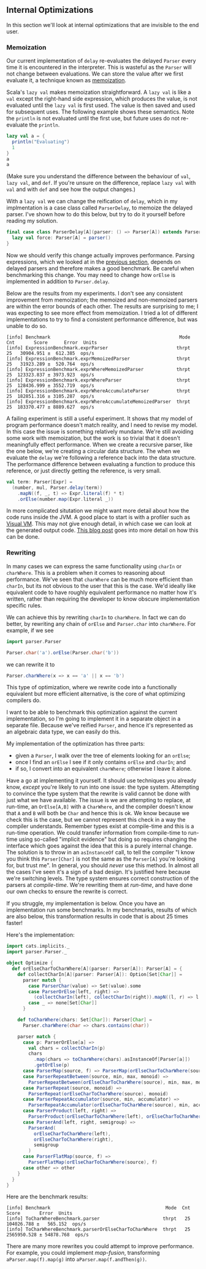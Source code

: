 ## Internal Optimizations

In this section we'll look at internal optimizations that are invisible to the end user.


### Memoization

Our current implementation of `delay` re-evaluates the delayed `Parser` every time it is encountered in the interpreter. This is wasteful as the `Parser` will not change between evaluations. We can store the value after we first evaluate it, a technique known as [memoization](https://en.wikipedia.org/wiki/Memoization). 

Scala's `lazy val` makes memoization straightforward. A `lazy val` is like a `val` except the right-hand side expression, which produces the value, is not evaluated until the `lazy val` is first used. The value is then saved and used for subsequent uses. The following example shows these semantics. Note the `println` is not evaluated until the first use, but future uses do not re-evaluate the `println`.

```scala mdoc
lazy val a = { 
  println("Evaluating")
  1
}
a
a
```

(Make sure you understand the difference between the behaviour of `val`, `lazy val`, and `def`. If you're unsure on the difference, replace `lazy val` with `val` and with `def` and see how the output changes.)

With a `lazy val` we can change the reification of `delay`, which in my implmentation is a case class called `ParserDelay`, to memoize the delayed parser. I've shown how to do this below, but try to do it yourself before reading my solution.

```scala
final case class ParserDelay[A](parser: () => Parser[A]) extends Parser[A] {
  lazy val force: Parser[A] = parser()
}
```

Now we should verify this change actually improves performance. Parsing expressions, which we looked at in the [previous section](../expressions/recursion.md), depends on delayed parsers and therefore makes a good benchmark. Be careful when benchmarking this change. You may need to change how `orElse` is implemented in addition to `Parser.delay`.

Below are the results from my experiments. I don't see any consistent improvement from memoization; the memoized and non-memoized parsers are within the error bounds of each other. The results are surprising to me; I was expecting to see more effect from memoization. I tried a lot of different implementations to try to find a consistent performance difference, but was unable to do so.

```
[info] Benchmark                                               Mode  Cnt       Score      Error  Units
[info] ExpressionBenchmark.exprParser                         thrpt   25   30904.951 ±  612.385  ops/s
[info] ExpressionBenchmark.exprMemoizedParser                 thrpt   25   31923.289 ±  520.764  ops/s
[info] ExpressionBenchmark.exprWhereMemoizedParser            thrpt   25  123323.837 ± 3973.923  ops/s
[info] ExpressionBenchmark.exprWhereParser                    thrpt   25  128436.999 ± 3552.719  ops/s
[info] ExpressionBenchmark.exprWhereAccumulateParser          thrpt   25  182851.316 ± 3105.287  ops/s
[info] ExpressionBenchmark.exprWhereAccumulateMemoizedParser  thrpt   25  183370.477 ± 8889.627  ops/s
```

A failing experiment is still a useful experiment. It shows that my model of program performance doesn't match reality, and I need to revise my model. In this case the issue is something relatively mundane. We're still avoiding some work with memoization, but the work is so trivial that it doesn't meaningfully effect performance. When we create a recursive parser, like the one below, we're creating a circular data structure. The when we evaluate the `delay` we're following a reference back into the data structure. The performance difference between evaluating a function to produce this reference, or just directly getting the reference, is very small.

```scala
val term: Parser[Expr] =
  (number, mul, Parser.delay(term))
    .mapN((f, _, t) => Expr.literal(f) * t)
    .orElse(number.map(Expr.literal _))
```

In more complicated situtation we might want more detail about how the code runs inside the JVM. A good place to start is with a profiler such as [Visual VM](https://visualvm.github.io/index.html). This may not give enough detail, in which case we can look at the generated output code. [This blog post](https://www.beyondjava.net/show-assembly-code-generated-jvm) goes into more detail on how this can be done.


### Rewriting

In many cases we can express the same functionality using  `charIn` or `charWhere`. This is a problem when it comes to reasoning about performance. We've seen that `charWhere` can be much more efficient than `charIn`, but its not obvious to the user that this is the case. We'd ideally like equivalent code to have roughly equivalent performance no matter how it's written, rather than requiring the developer to know obscure implementation specific rules.

We can achieve this by rewriting `charIn` to `charWhere`. In fact we can do better, by rewriting any chain of `orElse` and `Parser.char` into `charWhere`. For example, if we see

```scala mdoc:invisible
import parser.Parser
```
```scala mdoc:silent
Parser.char('a').orElse(Parser.char('b'))
```
we can rewrite it to

```scala mdoc:silent
Parser.charWhere(x => x == 'a' || x == 'b')
```

This type of optimization, where we rewrite code into a functionally equivalent but more efficient alternative, is the core of what optimizing compilers do.


I want to be able to benchmark this optimization against the current implementation, so I'm going to implement it in a separate object in a separate file. Because we've reified `Parser`, and hence it's represented as an algebraic data type, we can easily do this. 

My implementation of the optimization has three parts:

- given a `Parser`, I walk over the tree of elements looking for an `orElse`;
- once I find an `orElse` I see if it only contains `orElse` and `charIn`; and
- if so, I convert into an equivalent `charWhere`; otherwise I leave it alone.

Have a go at implementing it yourself. It should use techniques you already know, *except* you're likely to run into one issue: the type system. Attempting to convince the type system that the rewrite is valid cannot be done with just what we have available. The issue is we are attempting to replace, at run-time, an `OrElse[A,B]` with a `CharWhere`, and the compiler doesn't know that `A` and `B` will both be `Char` and hence this is ok. We know because we check this is the case, but we cannot represent this check in a way the compiler understands. Remember types exist at compile-time and this is a run-time operation. We could transfer information from compile-time to run-time using so-called "implicit evidence" but doing so requires changing the interface which goes against the idea that this is a purely internal change. The solution is to throw in an `asInstanceOf` call, to tell the compiler "I know you think this `Parser[Char]` is not the same as the `Parser[A]` you're looking for, but trust me". In general, you should *never* use this method. In almost all the cases I've seen it's a sign of a bad design. It's justified here because we're switching levels. The type system ensures correct construction of the parsers at *compile-time*. We're rewriting them at *run-time*, and have done our own checks to ensure the rewrite is correct.

If you struggle, my implementation is below. Once you have an implementation run some benchmarks. In my benchmarks, results of which are also below, this transformation results in code that is about 25 times faster!

Here's the implementation:

```scala mdoc:silent
import cats.implicits._
import parser.Parser._

object Optimize {
  def orElseCharToCharWhere[A](parser: Parser[A]): Parser[A] = {
    def collectCharIn[A](parser: Parser[A]): Option[Set[Char]] =
      parser match {
        case ParserChar(value) => Set(value).some
        case ParserOrElse(left, right) =>
          (collectCharIn(left), collectCharIn(right)).mapN((l, r) => l ++ r)
        case _ => none[Set[Char]]
      }

    def toCharWhere(chars: Set[Char]): Parser[Char] =
      Parser.charWhere(char => chars.contains(char))

    parser match {
      case p: ParserOrElse[a] =>
        val chars = collectCharIn(p)
        chars
          .map(chars => toCharWhere(chars).asInstanceOf[Parser[a]])
          .getOrElse(p)
      case ParserMap(source, f) => ParserMap(orElseCharToCharWhere(source), f)
      case ParserRepeatBetween(source, min, max, monoid) =>
        ParserRepeatBetween(orElseCharToCharWhere(source), min, max, monoid)
      case ParserRepeat(source, monoid) =>
        ParserRepeat(orElseCharToCharWhere(source), monoid)
      case ParserRepeatAccumulator(source, min, accumulator) =>
        ParserRepeatAccumulator(orElseCharToCharWhere(source), min, accumulator)
      case ParserProduct(left, right) =>
        ParserProduct(orElseCharToCharWhere(left), orElseCharToCharWhere(right))
      case ParserAnd(left, right, semigroup) =>
        ParserAnd(
          orElseCharToCharWhere(left),
          orElseCharToCharWhere(right),
          semigroup
        )
      case ParserFlatMap(source, f) =>
        ParserFlatMap(orElseCharToCharWhere(source), f)
      case other => other
    }
  }
}
```

Here are the benchmark results:

```
[info] Benchmark                                          Mode  Cnt        Score       Error  Units
[info] ToCharWhereBenchmark.parser                       thrpt   25   104026.788 ±   565.152  ops/s
[info] ToCharWhereBenchmark.parserOrElseCharToCharWhere  thrpt   25  2565950.528 ± 54878.768  ops/s
```

There are many more rewrites you could attempt to improve performance. For example, you could implement *map-fusion*, transforming `aParser.map(f).map(g)` into `aParser.map(f.andThen(g))`.
